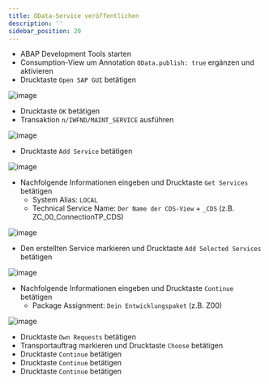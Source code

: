 ```yaml
---
title: OData-Service veröffentlichen
description: ''
sidebar_position: 20
---
```


- ABAP Development Tools starten
- Consumption-View um Annotation `OData.publish: true` ergänzen und aktivieren
- Drucktaste `Open SAP GUI` betätigen

![image](https://user-images.githubusercontent.com/47243617/195563654-0b64434a-c97a-4e75-8980-a908312c580a.png)
- Drucktaste `OK` betätigen
- Transaktion `n/IWFND/MAINT_SERVICE` ausführen

![image](https://user-images.githubusercontent.com/47243617/195563787-980ca94f-2884-4123-b48e-d2335ba90637.png)
- Drucktaste `Add Service` betätigen

![image](https://user-images.githubusercontent.com/47243617/195563829-18c52f71-3b15-41d3-ad9b-2c55b0eb90c1.png)
- Nachfolgende Informationen eingeben und Drucktaste `Get Services` betätigen
    - System Alias: `LOCAL`
    - Technical Service Name: `Der Name der CDS-View` + `_CDS` (z.B. ZC_00_ConnectionTP_CDS)

![image](https://user-images.githubusercontent.com/47243617/195563900-e1736f2f-a931-4712-bfac-af4cee980dd6.png)
- Den erstellten Service markieren und Drucktaste `Add Selected Services` betätigen

![image](https://user-images.githubusercontent.com/47243617/195563937-2dcbc6f8-4006-4bc5-8ee4-1b708c39aca9.png)
- Nachfolgende Informationen eingeben und Drucktaste `Continue` betätigen
    - Package Assignment: `Dein Entwicklungspaket` (z.B. Z00)

![image](https://user-images.githubusercontent.com/47243617/195563984-4c08d2f1-7182-4fd0-a9a8-4194e83d8af4.png)
- Drucktaste `Own Requests` betätigen
- Transportauftrag markieren und Drucktaste `Choose` betätigen
- Drucktaste `Continue` betätigen
- Drucktaste `Continue` betätigen
- Drucktaste `Continue` betätigen

